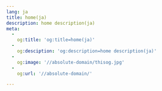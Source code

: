 ```yaml
---
lang: ja
title: home(ja)
description: home description(ja)
meta:
  -
    og:title: 'og:title=home(ja)'
  -
    og:desciption: 'og:description=home description(ja)'
  -
    og:image: '//absolute-domain/thisog.jpg'
  -
    og:url: '//absolute-domain/'

---
```

<home/>

